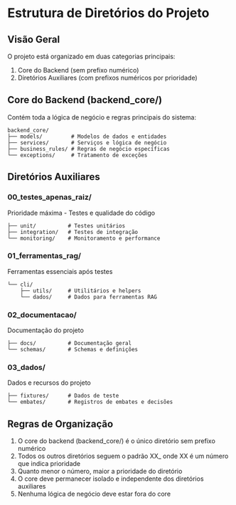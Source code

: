 # Estrutura de Diretórios do Projeto

## Visão Geral

O projeto está organizado em duas categorias principais:

1. Core do Backend (sem prefixo numérico)
2. Diretórios Auxiliares (com prefixos numéricos por prioridade)

## Core do Backend (backend_core/)

Contém toda a lógica de negócio e regras principais do sistema:

```
backend_core/
├── models/         # Modelos de dados e entidades
├── services/       # Serviços e lógica de negócio
├── business_rules/ # Regras de negócio específicas
└── exceptions/     # Tratamento de exceções
```

## Diretórios Auxiliares

### 00_testes_apenas_raiz/

Prioridade máxima - Testes e qualidade do código

```
├── unit/          # Testes unitários
├── integration/   # Testes de integração
└── monitoring/    # Monitoramento e performance
```

### 01_ferramentas_rag/

Ferramentas essenciais após testes

```
└── cli/
    ├── utils/     # Utilitários e helpers
    └── dados/     # Dados para ferramentas RAG
```

### 02_documentacao/

Documentação do projeto

```
├── docs/          # Documentação geral
└── schemas/       # Schemas e definições
```

### 03_dados/

Dados e recursos do projeto

```
├── fixtures/      # Dados de teste
└── embates/       # Registros de embates e decisões
```

## Regras de Organização

1. O core do backend (backend_core/) é o único diretório sem prefixo numérico
2. Todos os outros diretórios seguem o padrão XX\_ onde XX é um número que indica prioridade
3. Quanto menor o número, maior a prioridade do diretório
4. O core deve permanecer isolado e independente dos diretórios auxiliares
5. Nenhuma lógica de negócio deve estar fora do core
